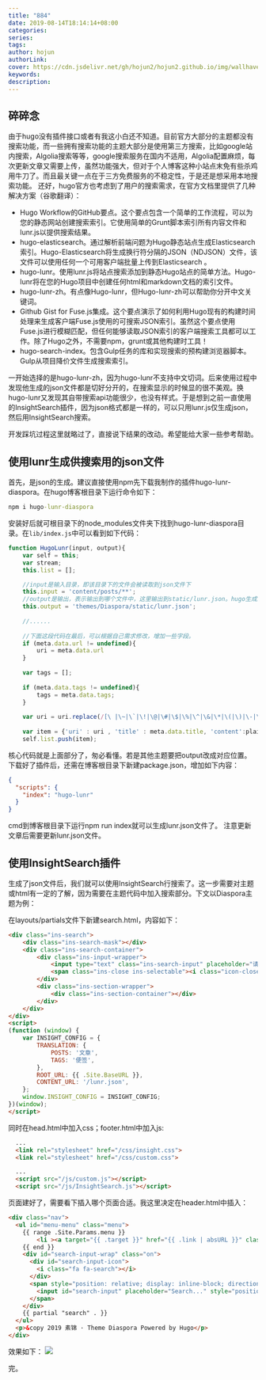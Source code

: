 ```yaml
---
title: "884"
date: 2019-08-14T18:14:14+08:00
categories: 
series:
tags: 
author: hojun
authorLink:
cover: https://cdn.jsdelivr.net/gh/hojun2/hojun2.github.io/img/wallhaven-672007-2.jpg
keywords:
description:
---
```

## 碎碎念

由于hugo没有插件接口或者有我这小白还不知道。目前官方大部分的主题都没有搜索功能，而一些拥有搜索功能的主题大部分是使用第三方搜索，比如google站内搜索，Algolia搜索等等，google搜索服务在国内不适用，Algolia配置麻烦，每次更新文章又需要上传，虽然功能强大，但对于个人博客这种小站点末免有些杀鸡用牛刀了。而且最关键一点在于三方免费服务的不稳定性，于是还是想采用本地搜索功能。
还好，hugo官方也考虑到了用户的搜索需求，在官方文档里提供了几种解决方案（谷歌翻译）：

 - Hugo Workflow的GitHub要点。这个要点包含一个简单的工作流程，可以为您的静态网站创建搜索索引。它使用简单的Grunt脚本索引所有内容文件和lunr.js以提供搜索结果。
 - hugo-elasticsearch。通过解析前端问题为Hugo静态站点生成Elasticsearch索引。Hugo-Elasticsearch将生成换行符分隔的JSON（NDJSON）文件，该文件可以使用任何一个可用客户端批量上传到Elasticsearch 。
 - hugo-lunr。使用lunr.js将站点搜索添加到静态Hugo站点的简单方法。Hugo-lunr将在您的Hugo项目中创建任何html和markdown文档的索引文件。
 - hugo-lunr-zh。有点像Hugo-lunr，但Hugo-lunr-zh可以帮助你分开中文关键词。
 - Github Gist for Fuse.js集成。这个要点演示了如何利用Hugo现有的构建时间处理来生成客户端Fuse.js使用的可搜索JSON索引。虽然这个要点使用Fuse.js进行模糊匹配，但任何能够读取JSON索引的客户端搜索工具都可以工作。除了Hugo之外，不需要npm，grunt或其他构建时工具！
 - hugo-search-index。包含Gulp任务的库和实现搜索的预构建浏览器脚本。Gulp从项目降价文件生成搜索索引。

一开始选择的是hugo-lunr-zh，因为hugo-lunr不支持中文切词。后来使用过程中发现他生成的json文件都是切好分开的，在搜索显示的时候显的很不美观。换hugo-lunr又发现其自带搜索api功能很少，也没有样式。于是想到之前一直使用的InsightSearch插件，因为json格式都是一样的，可以只用lunr.js仅生成json，然后用InsightSearch搜索。

开发踩坑过程这里就略过了，直接说下结果的改动。希望能给大家一些参考帮助。

## 使用lunr生成供搜索用的json文件

首先，是json的生成。建议直接使用npm先下载我制作的插件hugo-lunr-diaspora。在hugo博客根目录下运行命令如下：
```cmd
npm i hugo-lunr-diaspora
```
安装好后就可根目录下的node_modules文件夹下找到hugo-lunr-diaspora目录。在`lib/index.js`中可以看到如下代码：
```js
function HugoLunr(input, output){
	var self = this;
	var stream;
	this.list = [];

	//input是输入目录，即该目录下的文件会被读取到json文件下
	this.input = 'content/posts/**';
	//output是输出，表示输出到哪个文件中，这里输出到static/lunr.json。hugo生成的时候就可以生成到public目录下。
	this.output = 'themes/Diaspora/static/lunr.json';
	
	//......
	
	//下面这段代码在最后，可以根据自己需求修改，增加一些字段。
	if (meta.data.url != undefined){
		uri = meta.data.url
	}
	
	var tags = [];
	
	if (meta.data.tags != undefined){
		tags = meta.data.tags;
	}
	
	var uri = uri.replace(/[\ |\~|\`|\!|\@|\#|\$|\%|\^|\&|\*|\(|\)|\-|\_|\+|\=|\||\[|\]|\{|\}|\;|\:|\"|\'|\,|\<|\.|\>|\?|\、|\，|\；|\。|\？|\！|\“|\”|\‘|\’|\：|\（|\）|\─|\…|\—|\·|\《|\》]/g, "");
	
	var item = {'uri' : uri , 'title' : meta.data.title, 'content':plainText, 'tags':tags};
	self.list.push(item);
```
核心代码就是上面部分了，匆必看懂。若是其他主题要把output改成对应位置。
下载好了插件后，还需在博客根目录下新建package.json，增加如下内容：
```json
{
  "scripts": {
    "index": "hugo-lunr"
  }
}
```
cmd到博客根目录下运行npm run index就可以生成lunr.json文件了。 注意更新文章后需要更新lunr.json文件。

## 使用InsightSearch插件

生成了json文件后，我们就可以使用InsightSearch行搜索了。这一步需要对主题或html有一定的了解，因为需要在主题代码中加入搜索部分。下文以Diaspora主题为例：

在layouts/partials文件下新建search.html，内容如下：
```html
<div class="ins-search">
    <div class="ins-search-mask"></div>
    <div class="ins-search-container">
        <div class="ins-input-wrapper">
            <input type="text" class="ins-search-input" placeholder="请输入关键词..."/>
            <span class="ins-close ins-selectable"><i class="icon-close"></i></span>
        </div>
        <div class="ins-section-wrapper">
            <div class="ins-section-container"></div>
        </div>
    </div>
</div>
<script>
(function (window) {
    var INSIGHT_CONFIG = {
        TRANSLATION: {
            POSTS: '文章',
            TAGS: '便签',
        },
        ROOT_URL: {{ .Site.BaseURL }},
        CONTENT_URL: '/lunr.json',
    };
    window.INSIGHT_CONFIG = INSIGHT_CONFIG;
})(window);
</script>
```
同时在head.html中加入css；footer.html中加入js:
```html
  ...
  <link rel="stylesheet" href="/css/insight.css">
  <link rel="stylesheet" href="/css/custom.css">
```
```html
  ...
  <script src="/js/custom.js"></script>
  <script src="/js/InsightSearch.js"></script>
```
页面建好了，需要看下插入哪个页面合适。我这里决定在header.html中插入：
```html
<div class="nav">
  <ul id="menu-menu" class="menu">
    {{ range .Site.Params.menu }}
        <li ><a target="{{ .target }}" href="{{ .link | absURL }}" class="pviewa">{{ .name }}</a></li>
    {{ end }}
    <div id="search-input-wrap" class="on">
      <div id="search-input-icon">
        <i class="fa fa-search"></i>
      </div>
      <span style="position: relative; display: inline-block; direction: ltr;">
        <input id="search-input" placeholder="Search..." style="position: relative; vertical-align: top;">
      </span>
    </div>
    {{ partial "search" . }}
  </ul>
  <p>&copy 2019 素锦 · Theme Diaspora Powered by Hugo</p>
</div>

```
效果如下：
![](https://cdn.jsdelivr.net/gh/honjun/ImageHosting/picgo/20190712230157.png)

完。